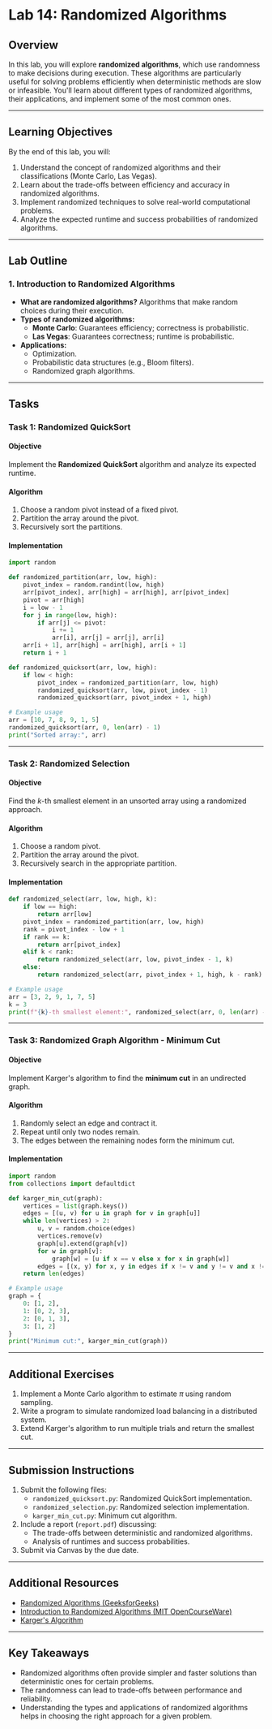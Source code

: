 # Lab 14: Randomized Algorithms

## Overview
In this lab, you will explore **randomized algorithms**, which use randomness to make decisions during execution. These algorithms are particularly useful for solving problems efficiently when deterministic methods are slow or infeasible. You'll learn about different types of randomized algorithms, their applications, and implement some of the most common ones.

---

## Learning Objectives
By the end of this lab, you will:
1. Understand the concept of randomized algorithms and their classifications (Monte Carlo, Las Vegas).
2. Learn about the trade-offs between efficiency and accuracy in randomized algorithms.
3. Implement randomized techniques to solve real-world computational problems.
4. Analyze the expected runtime and success probabilities of randomized algorithms.

---

## Lab Outline

### 1. **Introduction to Randomized Algorithms**
- **What are randomized algorithms?**
  Algorithms that make random choices during their execution.
- **Types of randomized algorithms:**
  - **Monte Carlo**: Guarantees efficiency; correctness is probabilistic.
  - **Las Vegas**: Guarantees correctness; runtime is probabilistic.
- **Applications:**
  - Optimization.
  - Probabilistic data structures (e.g., Bloom filters).
  - Randomized graph algorithms.

---

## Tasks

### Task 1: Randomized QuickSort
#### Objective
Implement the **Randomized QuickSort** algorithm and analyze its expected runtime.

#### Algorithm
1. Choose a random pivot instead of a fixed pivot.
2. Partition the array around the pivot.
3. Recursively sort the partitions.

#### Implementation
```python
import random

def randomized_partition(arr, low, high):
    pivot_index = random.randint(low, high)
    arr[pivot_index], arr[high] = arr[high], arr[pivot_index]
    pivot = arr[high]
    i = low - 1
    for j in range(low, high):
        if arr[j] <= pivot:
            i += 1
            arr[i], arr[j] = arr[j], arr[i]
    arr[i + 1], arr[high] = arr[high], arr[i + 1]
    return i + 1

def randomized_quicksort(arr, low, high):
    if low < high:
        pivot_index = randomized_partition(arr, low, high)
        randomized_quicksort(arr, low, pivot_index - 1)
        randomized_quicksort(arr, pivot_index + 1, high)

# Example usage
arr = [10, 7, 8, 9, 1, 5]
randomized_quicksort(arr, 0, len(arr) - 1)
print("Sorted array:", arr)
```

---

### Task 2: Randomized Selection
#### Objective
Find the $k$-th smallest element in an unsorted array using a randomized approach.

#### Algorithm
1. Choose a random pivot.
2. Partition the array around the pivot.
3. Recursively search in the appropriate partition.

#### Implementation
```python
def randomized_select(arr, low, high, k):
    if low == high:
        return arr[low]
    pivot_index = randomized_partition(arr, low, high)
    rank = pivot_index - low + 1
    if rank == k:
        return arr[pivot_index]
    elif k < rank:
        return randomized_select(arr, low, pivot_index - 1, k)
    else:
        return randomized_select(arr, pivot_index + 1, high, k - rank)

# Example usage
arr = [3, 2, 9, 1, 7, 5]
k = 3
print(f"{k}-th smallest element:", randomized_select(arr, 0, len(arr) - 1, k))
```

---

### Task 3: Randomized Graph Algorithm - Minimum Cut
#### Objective
Implement Karger's algorithm to find the **minimum cut** in an undirected graph.

#### Algorithm
1. Randomly select an edge and contract it.
2. Repeat until only two nodes remain.
3. The edges between the remaining nodes form the minimum cut.

#### Implementation
```python
import random
from collections import defaultdict

def karger_min_cut(graph):
    vertices = list(graph.keys())
    edges = [(u, v) for u in graph for v in graph[u]]
    while len(vertices) > 2:
        u, v = random.choice(edges)
        vertices.remove(v)
        graph[u].extend(graph[v])
        for w in graph[v]:
            graph[w] = [u if x == v else x for x in graph[w]]
        edges = [(x, y) for x, y in edges if x != v and y != v and x != y]
    return len(edges)

# Example usage
graph = {
    0: [1, 2],
    1: [0, 2, 3],
    2: [0, 1, 3],
    3: [1, 2]
}
print("Minimum cut:", karger_min_cut(graph))
```

---

## Additional Exercises
1. Implement a Monte Carlo algorithm to estimate $\pi$ using random sampling.
2. Write a program to simulate randomized load balancing in a distributed system.
3. Extend Karger's algorithm to run multiple trials and return the smallest cut.

---

## Submission Instructions
1. Submit the following files:
   - `randomized_quicksort.py`: Randomized QuickSort implementation.
   - `randomized_selection.py`: Randomized selection implementation.
   - `karger_min_cut.py`: Minimum cut algorithm.
2. Include a report (`report.pdf`) discussing:
   - The trade-offs between deterministic and randomized algorithms.
   - Analysis of runtimes and success probabilities.
3. Submit via Canvas by the due date.

---

## Additional Resources
- [Randomized Algorithms (GeeksforGeeks)](https://www.geeksforgeeks.org/randomized-algorithms/)
- [Introduction to Randomized Algorithms (MIT OpenCourseWare)](https://ocw.mit.edu/courses/electrical-engineering-and-computer-science/6-046j-design-and-analysis-of-algorithms-spring-2015/)
- [Karger's Algorithm](https://en.wikipedia.org/wiki/Karger%27s_algorithm)

---

## Key Takeaways
- Randomized algorithms often provide simpler and faster solutions than deterministic ones for certain problems.
- The randomness can lead to trade-offs between performance and reliability.
- Understanding the types and applications of randomized algorithms helps in choosing the right approach for a given problem.